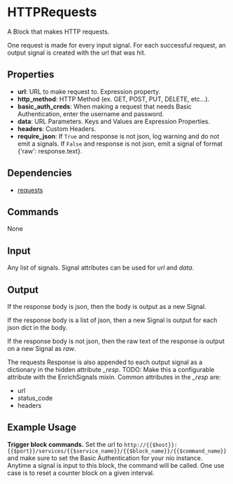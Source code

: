 HTTPRequests
===========

A Block that makes HTTP requests.

One request is made for every input signal. For each successful request, an output signal is created with the url that was hit.

Properties
--------------

-   **url**: URL to make request to. Expression property.
-   **http_method**: HTTP Method (ex. GET, POST, PUT, DELETE, etc...).
-   **basic_auth_creds**: When making a request that needs Basic Authentication, enter the username and password.
-   **data**: URL Parameters. Keys and Values are Expression Properties.
-   **headers**: Custom Headers.
-   **require_json**: If `True` and response is not json, log warning and do not emit a signals. If `False` and response is not json, emit a signal of format {'raw': response.text}.


Dependencies
----------------

-   [requests](https://pypi.python.org/pypi/requests/)

Commands
----------------
None

Input
-------
Any list of signals. Signal attributes can be used for *url* and *data*.

Output
---------

If the response body is json, then the body is output as a new Signal.

If the response body is a list of json, then a new Signal is output for each json dict in the body.

If the response body is not json, then the raw text of the response is output on a new Signal as *raw*.

The requests Response is also appended to each output signal as a dictionary in the hidden attribute *_resp*. TODO: Make this a configurable attribute with the EnrichSignals mixin. Common attributes in the *_resp* are:

-   url
-   status_code
-   headers

Example Usage
-------------
**Trigger block commands.** Set the url to `http://{{$host}}:{{$port}}/services/{{$service_name}}/{{$block_name}}/{{$command_name}}` and make sure to set the Basic Authentication for your nio instance. Anytime a signal is input to this block, the command will be called. One use case is to reset a counter block on a given interval.
